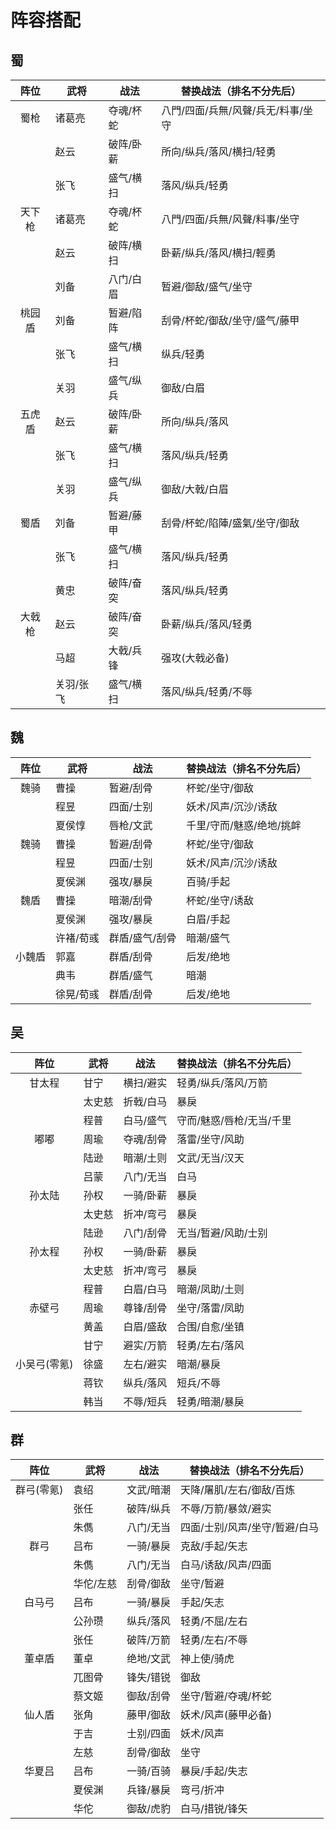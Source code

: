 # 阵容搭配

## 蜀

|  阵位  | 武将      | 战法      | 替换战法（排名不分先后）           |
| :----: | --------- | --------- | ---------------------------------- |
|  蜀枪  | 诸葛亮    | 夺魂/杯蛇 | 八門/四面/兵無/风聲/兵无/料事/坐守 |
|        | 赵云      | 破阵/卧薪 | 所向/纵兵/落风/横扫/轻勇           |
|        | 张飞      | 盛气/横扫 | 落风/纵兵/轻勇                     |
| 天下枪 | 诸葛亮    | 夺魂/杯蛇 | 八門/四面/兵無/风聲/料事/坐守      |
|        | 赵云      | 破阵/横扫 | 卧薪/纵兵/落风/横扫/輕勇           |
|        | 刘备      | 八门/白眉 | 暂避/御敌/盛气/坐守                |
| 桃园盾 | 刘备      | 暂避/陷阵 | 刮骨/杯蛇/御敌/坐守/盛气/藤甲      |
|        | 张飞      | 盛气/横扫 | 纵兵/轻勇                          |
|        | 关羽      | 盛气/纵兵 | 御敌/白眉                          |
| 五虎盾 | 赵云      | 破阵/卧薪 | 所向/纵兵/落风                     |
|        | 张飞      | 盛气/横扫 | 落风/纵兵/轻勇                     |
|        | 关羽      | 盛气/纵兵 | 御敌/大戟/白眉                     |
|  蜀盾  | 刘备      | 暂避/藤甲 | 刮骨/杯蛇/陷陣/盛氣/坐守/御敌      |
|        | 张飞      | 盛气/横扫 | 落风/纵兵/轻勇                     |
|        | 黄忠      | 破阵/奋突 | 落风/纵兵/轻勇                     |
| 大戟枪 | 赵云      | 破阵/奋突 | 卧薪/纵兵/落风/轻勇                |
|        | 马超      | 大戟/兵锋 | 强攻(大戟必备)                     |
|        | 关羽/张飞 | 盛气/横扫 | 落风/纵兵/轻勇/不辱                |


## 魏

|  阵位  | 武将      | 战法           | 替换战法（排名不分先后） |
| :----: | --------- | -------------- | ------------------------ |
|  魏骑  | 曹操      | 暂避/刮骨      | 杯蛇/坐守/御敌           |
|        | 程昱      | 四面/士别      | 妖术/风声/沉沙/诱敌      |
|        | 夏侯惇    | 唇枪/文武      | 千里/守而/魅惑/绝地/挑衅 |
|  魏骑  | 曹操      | 暂避/刮骨      | 杯蛇/坐守/御敌           |
|        | 程昱      | 四面/士别      | 妖术/风声/沉沙/诱敌      |
|        | 夏侯渊    | 强攻/暴戾      | 百骑/手起                |
|  魏盾  | 曹操      | 暗潮/刮骨      | 杯蛇/坐守/诱敌           |
|        | 夏侯渊    | 强攻/暴戾      | 白眉/手起                |
|        | 许褚/荀彧 | 群盾/盛气/刮骨 | 暗潮/盛气                |
| 小魏盾 | 郭嘉      | 群盾/刮骨      | 后发/绝地                |
|        | 典韦      | 群盾/盛气      | 暗潮                     |
|        | 徐晃/荀彧 | 群盾/刮骨      | 后发/绝地                |

## 吴

|     阵位     | 武将   | 战法      | 替换战法（排名不分先后） |
| :----------: | ------ | --------- | ------------------------ |
|    甘太程    | 甘宁   | 横扫/避实 | 轻勇/纵兵/落风/万箭      |
|              | 太史慈 | 折戟/白马 | 暴戾                     |
|              | 程普   | 白马/盛气 | 守而/魅惑/唇枪/无当/千里 |
|     嘟嘟     | 周瑜   | 夺魂/刮骨 | 落雷/坐守/风助           |
|              | 陆逊   | 暗潮/土则 | 文武/无当/汉天           |
|              | 吕蒙   | 八门/无当 | 白马                     |
|    孙太陆    | 孙权   | 一骑/卧薪 | 暴戾                     |
|              | 太史慈 | 折冲/弯弓 | 暴戾                     |
|              | 陆逊   | 八门/刮骨 | 无当/暂避/风助/士别      |
|    孙太程    | 孙权   | 一骑/卧薪 | 暴戾                     |
|              | 太史慈 | 折冲/弯弓 | 暴戾                     |
|              | 程普   | 白眉/白马 | 暗潮/凤助/土则           |
|    赤壁弓    | 周瑜   | 尊锋/刮骨 | 坐守/落雷/凤助           |
|              | 黄盖   | 白眉/盛敌 | 合围/自愈/坐镇           |
|              | 甘宁   | 避实/万箭 | 轻勇/左右/落风           |
| 小吴弓(零氪) | 徐盛   | 左右/避实 | 暗潮/暴戾                |
|              | 蒋钦   | 纵兵/落风 | 短兵/不辱                |
|              | 韩当   | 不辱/短兵 | 轻勇/暗潮/暴戾           |

## 群

|    阵位    | 武将      | 战法      | 替换战法（排名不分先后）      |
| :--------: | --------- | --------- | ----------------------------- |
| 群弓(零氪) | 袁绍      | 文武/暗潮 | 天降/屠肌/左右/御敌/百炼      |
|            | 张任      | 破阵/纵兵 | 不辱/万箭/暴敛/避实           |
|            | 朱儁      | 八门/无当 | 四面/士别/风声/坐守/暂避/白马 |
|    群弓    | 吕布      | 一骑/暴戾 | 克敌/手起/矢志                |
|            | 朱儁      | 八门/无当 | 白马/诱敌/风声/四面           |
|            | 华佗/左慈 | 刮骨/御敌 | 坐守/暂避                     |
|   白马弓   | 吕布      | 一骑/暴戾 | 手起/矢志                     |
|            | 公孙瓒    | 纵兵/落风 | 轻勇/不屈/左右                |
|            | 张任      | 破阵/万箭 | 轻勇/左右/不辱                |
|   董卓盾   | 董卓      | 绝地/文武 | 神上使/骑虎                   |
|            | 兀图骨    | 锋失/错锐 | 御敌                          |
|            | 蔡文姬    | 御敌/刮骨 | 坐守/暂避/夺魂/杯蛇           |
|   仙人盾   | 张角      | 藤甲/御敌 | 妖术/风声(藤甲必备)           |
|            | 于吉      | 士别/四面 | 妖术/风声                     |
|            | 左慈      | 刮骨/御敌 | 坐守                          |
|   华夏吕   | 吕布      | 一骑/百骑 | 暴戾/手起/失志                |
|            | 夏侯渊    | 兵锋/暴戾 | 弯弓/折冲                     |
|            | 华佗      | 御敌/虎豹 | 白马/措锐/锋矢                |
